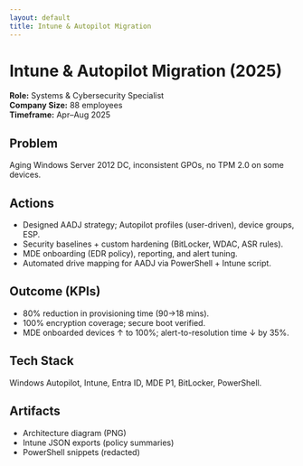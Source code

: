 ```yaml
---
layout: default
title: Intune & Autopilot Migration
---
```


# Intune & Autopilot Migration (2025)
**Role:** Systems & Cybersecurity Specialist  
**Company Size:** 88 employees  
**Timeframe:** Apr–Aug 2025

## Problem
Aging Windows Server 2012 DC, inconsistent GPOs, no TPM 2.0 on some devices.

## Actions
- Designed AADJ strategy; Autopilot profiles (user-driven), device groups, ESP.
- Security baselines + custom hardening (BitLocker, WDAC, ASR rules).
- MDE onboarding (EDR policy), reporting, and alert tuning.
- Automated drive mapping for AADJ via PowerShell + Intune script.

## Outcome (KPIs)
- 80% reduction in provisioning time (90→18 mins).
- 100% encryption coverage; secure boot verified.
- MDE onboarded devices ↑ to 100%; alert-to-resolution time ↓ by 35%.

## Tech Stack
Windows Autopilot, Intune, Entra ID, MDE P1, BitLocker, PowerShell.

## Artifacts
- Architecture diagram (PNG)
- Intune JSON exports (policy summaries)
- PowerShell snippets (redacted)
